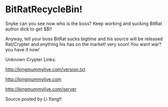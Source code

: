 # BitRatRecycleBin!
Snyke can you see now who is the boss?
Keep working and sucking BitRat author dick to get $$!!

Anyway, tell your boss BitRat sucks bigtime and his source will be 
released Rat/Crypter and anything his has on the market! very soon!
You want war?you have it now!


Unknown Crypter Links:

http://kingmummylive.com/version.txt

http://kingmummylive.com

http://kingmummylive.com/server


Source posted by Li Yang!!
